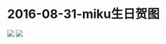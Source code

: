 # 2016-08-31-miku生日贺图
![](https://bilicover2016.github.io/Android/2016-08-31-miku生日贺图.png)
![](https://bilicover2016.github.io/PC/2016-08-31.jpg)